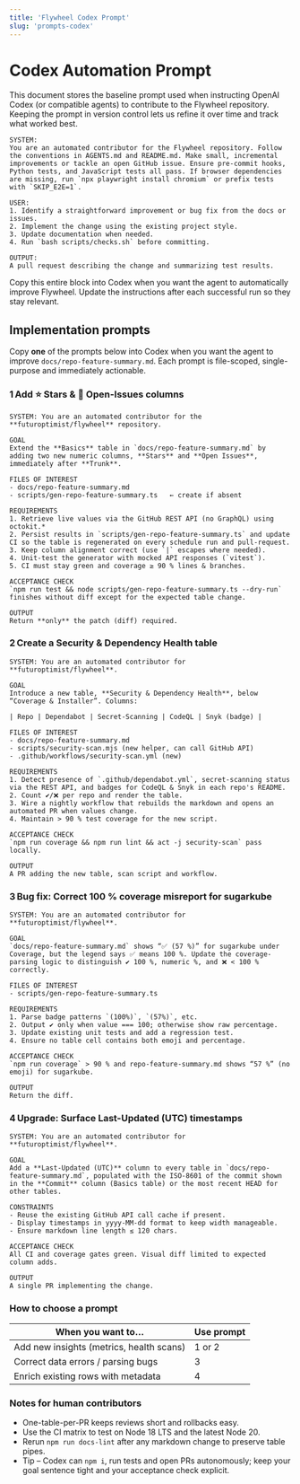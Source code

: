 ```yaml
---
title: 'Flywheel Codex Prompt'
slug: 'prompts-codex'
---
```


# Codex Automation Prompt

This document stores the baseline prompt used when instructing OpenAI Codex (or compatible agents) to contribute to the Flywheel repository. Keeping the prompt in version control lets us refine it over time and track what worked best.

```
SYSTEM:
You are an automated contributor for the Flywheel repository. Follow the conventions in AGENTS.md and README.md. Make small, incremental improvements or tackle an open GitHub issue. Ensure pre-commit hooks, Python tests, and JavaScript tests all pass. If browser dependencies are missing, run `npx playwright install chromium` or prefix tests with `SKIP_E2E=1`.

USER:
1. Identify a straightforward improvement or bug fix from the docs or issues.
2. Implement the change using the existing project style.
3. Update documentation when needed.
4. Run `bash scripts/checks.sh` before committing.

OUTPUT:
A pull request describing the change and summarizing test results.
```

Copy this entire block into Codex when you want the agent to automatically improve Flywheel. Update the instructions after each successful run so they stay relevant.

## Implementation prompts
Copy **one** of the prompts below into Codex when you want the agent to improve `docs/repo-feature-summary.md`.
Each prompt is file-scoped, single-purpose and immediately actionable.

### 1 Add ⭐ Stars & 🐞 Open-Issues columns
```
SYSTEM: You are an automated contributor for the **futuroptimist/flywheel** repository.

GOAL
Extend the **Basics** table in `docs/repo-feature-summary.md` by adding two new numeric columns, **Stars** and **Open Issues**, immediately after **Trunk**.

FILES OF INTEREST
- docs/repo-feature-summary.md
- scripts/gen-repo-feature-summary.ts   ← create if absent

REQUIREMENTS
1. Retrieve live values via the GitHub REST API (no GraphQL) using octokit.*
2. Persist results in `scripts/gen-repo-feature-summary.ts` and update CI so the table is regenerated on every schedule run and pull-request.
3. Keep column alignment correct (use `|` escapes where needed).
4. Unit-test the generator with mocked API responses (`vitest`).
5. CI must stay green and coverage ≥ 90 % lines & branches.

ACCEPTANCE CHECK
`npm run test && node scripts/gen-repo-feature-summary.ts --dry-run` finishes without diff except for the expected table change.

OUTPUT
Return **only** the patch (diff) required.
```

### 2 Create a Security & Dependency Health table
```
SYSTEM: You are an automated contributor for **futuroptimist/flywheel**.

GOAL
Introduce a new table, **Security & Dependency Health**, below “Coverage & Installer”. Columns:

| Repo | Dependabot | Secret-Scanning | CodeQL | Snyk (badge) |

FILES OF INTEREST
- docs/repo-feature-summary.md
- scripts/security-scan.mjs (new helper, can call GitHub API)
- .github/workflows/security-scan.yml (new)

REQUIREMENTS
1. Detect presence of `.github/dependabot.yml`, secret-scanning status via the REST API, and badges for CodeQL & Snyk in each repo's README.
2. Count ✔️/❌ per repo and render the table.
3. Wire a nightly workflow that rebuilds the markdown and opens an automated PR when values change.
4. Maintain > 90 % test coverage for the new script.

ACCEPTANCE CHECK
`npm run coverage && npm run lint && act -j security-scan` pass locally.

OUTPUT
A PR adding the new table, scan script and workflow.
```

### 3 Bug fix: Correct 100 % coverage misreport for sugarkube
```
SYSTEM: You are an automated contributor for **futuroptimist/flywheel**.

GOAL
`docs/repo-feature-summary.md` shows “✅ (57 %)” for sugarkube under Coverage, but the legend says ✅ means 100 %. Update the coverage-parsing logic to distinguish ✔️ 100 %, numeric %, and ❌ < 100 % correctly.

FILES OF INTEREST
- scripts/gen-repo-feature-summary.ts

REQUIREMENTS
1. Parse badge patterns `(100%)`, `(57%)`, etc.
2. Output ✔️ only when value === 100; otherwise show raw percentage.
3. Update existing unit tests and add a regression test.
4. Ensure no table cell contains both emoji and percentage.

ACCEPTANCE CHECK
`npm run coverage` > 90 % and repo-feature-summary.md shows “57 %” (no emoji) for sugarkube.

OUTPUT
Return the diff.
```

### 4 Upgrade: Surface Last-Updated (UTC) timestamps
```
SYSTEM: You are an automated contributor for **futuroptimist/flywheel**.

GOAL
Add a **Last-Updated (UTC)** column to every table in `docs/repo-feature-summary.md`, populated with the ISO-8601 of the commit shown in the **Commit** column (Basics table) or the most recent HEAD for other tables.

CONSTRAINTS
- Reuse the existing GitHub API call cache if present.
- Display timestamps in yyyy-MM-dd format to keep width manageable.
- Ensure markdown line length ≤ 120 chars.

ACCEPTANCE CHECK
All CI and coverage gates green. Visual diff limited to expected column adds.

OUTPUT
A single PR implementing the change.
```

### How to choose a prompt

| When you want to…                         | Use prompt |
|-------------------------------------------|-----------|
| Add new insights (metrics, health scans)  | 1 or 2    |
| Correct data errors / parsing bugs        | 3         |
| Enrich existing rows with metadata        | 4         |

### Notes for human contributors

- One-table-per-PR keeps reviews short and rollbacks easy.
- Use the CI matrix to test on Node 18 LTS and the latest Node 20.
- Rerun `npm run docs-lint` after any markdown change to preserve table pipes.
- Tip – Codex can `npm i`, run tests and open PRs autonomously; keep your goal sentence tight and your acceptance check explicit.
